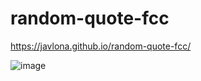 # random-quote-fcc

https://javlona.github.io/random-quote-fcc/

![image](https://user-images.githubusercontent.com/59303287/142095629-0bc6b25e-1c9a-4e09-9f92-ea3c8721b1c7.png)
